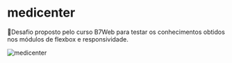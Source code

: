 # medicenter
🚀Desafio proposto pelo curso B7Web para testar os conhecimentos obtidos nos módulos de flexbox e responsividade.


  ![medicenter](https://github.com/Henriquebgf/medicenter/blob/main/Projeto-Unes.gif)

